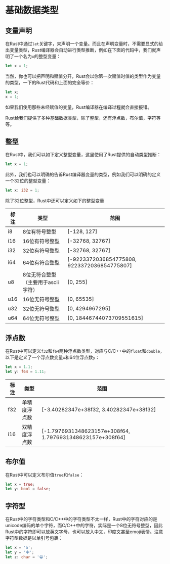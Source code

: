 # 基础数据类型

## 变量声明

在Rust中通过`let`关键字，来声明一个变量。而且在声明变量时，不需要显式的给出变量类型，Rust编译器会自动进行类型推断，例如在下面的代码中，我们就声明了一个名为`x`的整型变量：

```rust
let x = 1;
```

当然，你也可以把声明和赋值分开，Rust会以你第一次赋值时值的类型作为变量的类型，一下的Rust代码和上面的完全等价：

```rust
let x;
x = 1;
```

如果我们使用那些未经赋值的变量，Rust编译器在编译过程就会直接报错。

Rust给我们提供了多种基础数据类型，除了整型，还有浮点数，布尔值，字符等等。

## 整型

在Rust中，我们可以如下定义整型变量，这里使用了Rust提供的自动类型推断：

```rust
let x = 1;
```

此外，我们也可以明确的告诉Rust编译器变量的类型，例如我们可以明确的定义一个32位的整型变量：

```rust
let x: i32 = 1;
```

除了32位整型，Rust中还可以定义如下的整型变量

|标注|类型|范围|
|-|-|-|
|i8|8位有符号整型|[-128, 127]|
|i16|16位有符号整型|[-32768, 32767]|
|i32|32位有符号整型|[-32768, 32767]|
|i64|64位有符合整型|[-9223372036854775808, 9223372036854775807]|
|u8|8位无符合整型（主要用于ascii字符）|[0, 255]|
|u16|16位无符号整型|[0, 65535]|
|u32|32位无符号整型|[0, 4294967295]|
|u64|64位无符号整型|[0, 18446744073709551615]|

## 浮点数

在Rust中可以定义`f32`和`f64`两种浮点数类型，对应与C/C++中的`float`和`double`，以下是定义了一个浮点数变量`x`和64位浮点数`y`：

```rust
let x = 1.1;
let y: f64 = 1.11;
```

|标注|类型|范围|
|-|-|-|
|f32|单精度浮点数|[-3.40282347e+38f32, 3.40282347e+38f32]|
|i16|双精度浮点数|[-1.7976931348623157e+308f64, 1.7976931348623157e+308f64]|

## 布尔值

在Rust中可以定义布尔值`true`和`false`：

```rust
let x = true;
let y: bool = false;
```

## 字符型

在Rust中的字符类型和C/C++中的字符类型不太一样，Rust中的字符对应的是unicode编码的单个字符，而C/C++中的字符，实际是一个8位无符号整型，因此Rust中的字符即可以放英文字母，也可以放入中文，印度文甚至emoji表情。注意字符型数据是以单引号包裹：

```rust
let x = 'a';
let y = '中';
let z: char = '😁';
```